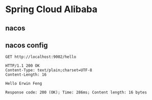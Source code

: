 # Spring Cloud Alibaba

## nacos

## nacos config

```
GET http://localhost:9002/hello

HTTP/1.1 200 OK
Content-Type: text/plain;charset=UTF-8
Content-Length: 16

Hello Erwin Feng

Response code: 200 (OK); Time: 286ms; Content length: 16 bytes
```